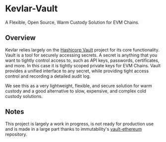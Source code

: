 # Kevlar-Vault

A Flexible, Open Source, Warm Custody Solution for EVM Chains. 

## Overview
Kevlar relies largely on the [Hashicorp Vault](https://www.vaultproject.io/) project for its core functionality. Vault is a tool for securely accessing secrets. A secret is anything that you want to tightly control access to, such as API keys, passwords, certificates, and more. In this case it is tightly scoped private keys for EVM Chains. Vault provides a unified interface to any secret, while providing tight access control and recording a detailed audit log.

We see this as a very lightweight, flexible, and secure solution for warm custody and a good alternative to slow, expensive, and complex cold custody solutions.

## Notes 
This project is largely a work in progress, is not ready for production use and is made in a large part thanks to immutability's [vault-ethereum](github.com/immutability-io/vault-ethereum) repository.

